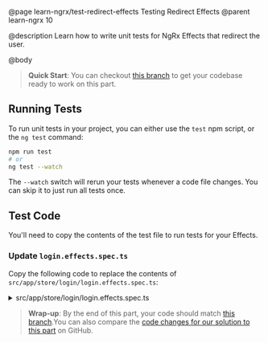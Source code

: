 @page learn-ngrx/test-redirect-effects Testing Redirect Effects
@parent learn-ngrx 10

@description Learn how to write unit tests for NgRx Effects that redirect the user.

@body


> **Quick Start**: You can checkout [this branch](https://github.com/bitovi/angular-ngrx-chat/tree/create-redirect-effects) to get your codebase ready to work on this part.

## Running Tests

To run unit tests in your project, you can either use the `test` npm script, or the `ng test` command:

```bash
npm run test
# or
ng test --watch
```

The `--watch` switch will rerun your tests whenever a code file changes. You can skip it to just run all tests once.

## Test Code

You'll need to copy the contents of the test file to run tests for your Effects.

### Update `login.effects.spec.ts` 

Copy the following code to replace the contents of `src/app/store/login/login.effects.spec.ts`:

<details>
<summary>src/app/store/login/login.effects.spec.ts</summary>
@sourceref ./login.effects.spec.ts
</details>

> **Wrap-up**: By the end of this part, your code should match [this branch](https://github.com/bitovi/angular-ngrx-chat/tree/test-redirect-effects).You can also compare the [code changes for our solution to this part](https://github.com/bitovi/angular-ngrx-chat/compare/create-redirect-effects...test-redirect-effects) on GitHub.
